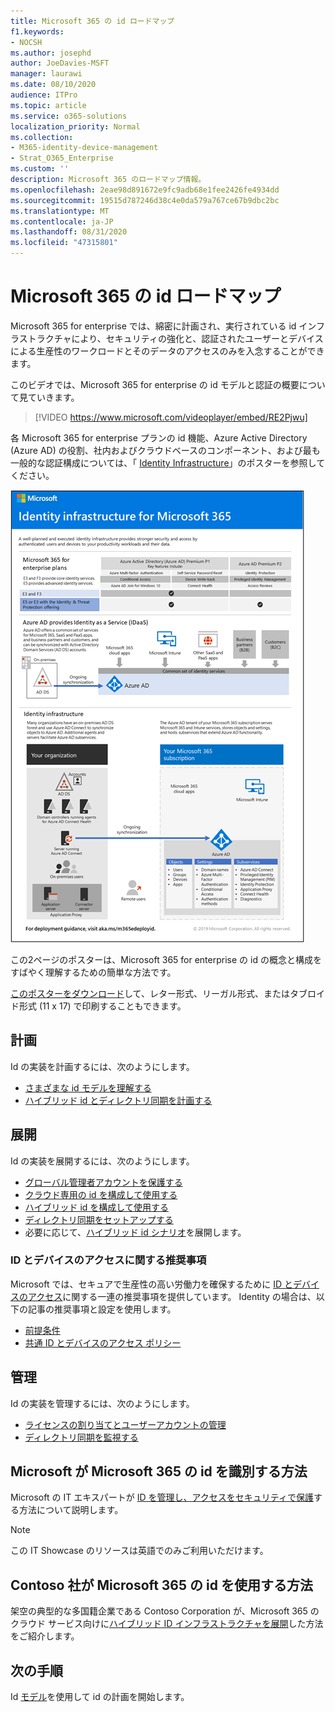 ```yaml
---
title: Microsoft 365 の id ロードマップ
f1.keywords:
- NOCSH
ms.author: josephd
author: JoeDavies-MSFT
manager: laurawi
ms.date: 08/10/2020
audience: ITPro
ms.topic: article
ms.service: o365-solutions
localization_priority: Normal
ms.collection:
- M365-identity-device-management
- Strat_O365_Enterprise
ms.custom: ''
description: Microsoft 365 のロードマップ情報。
ms.openlocfilehash: 2eae98d891672e9fc9adb68e1fee2426fe4934dd
ms.sourcegitcommit: 19515d787246d38c4e0da579a767ce67b9dbc2bc
ms.translationtype: MT
ms.contentlocale: ja-JP
ms.lasthandoff: 08/31/2020
ms.locfileid: "47315801"
---
```

# <a name="identity-roadmap-for-microsoft-365"></a>Microsoft 365 の id ロードマップ

Microsoft 365 for enterprise では、綿密に計画され、実行されている id インフラストラクチャにより、セキュリティの強化と、認証されたユーザーとデバイスによる生産性のワークロードとそのデータのアクセスのみを入念することができます。

このビデオでは、Microsoft 365 for enterprise の id モデルと認証の概要について見ていきます。

<p> </p>

> [!VIDEO https://www.microsoft.com/videoplayer/embed/RE2Pjwu]

各 Microsoft 365 for enterprise プランの id 機能、Azure Active Directory (Azure AD) の役割、社内およびクラウドベースのコンポーネント、および最も一般的な認証構成については、「 [Identity Infrastructure](../downloads/m365e-identity-infra.pdf)」のポスターを参照してください。

[![ID インフラストラクチャ ポスター](../downloads/m365e-identity-infra.png)](../downloads/m365e-identity-infra.pdf)

この2ページのポスターは、Microsoft 365 for enterprise の id の概念と構成をすばやく理解するための簡単な方法です。

[このポスターをダウンロード](https://github.com/MicrosoftDocs/microsoft-365-docs/raw/public/microsoft-365/downloads/m365e-identity-infra.pdf)して、レター形式、リーガル形式、またはタブロイド形式 (11 x 17) で印刷することもできます。

## <a name="plan"></a>計画

Id の実装を計画するには、次のようにします。

- [さまざまな id モデルを理解する](about-microsoft-365-identity.md)
- [ハイブリッド id とディレクトリ同期を計画する](plan-for-directory-synchronization.md)

## <a name="deploy"></a>展開

Id の実装を展開するには、次のようにします。

- [グローバル管理者アカウントを保護する](protect-your-global-administrator-accounts.md)
- [クラウド専用の id を構成して使用する](cloud-only-identities.md)
- [ハイブリッド id を構成して使用する](prepare-for-directory-synchronization.md)
- [ディレクトリ同期をセットアップする](set-up-directory-synchronization.md)
- 必要に応じて、[ハイブリッド id シナリオ](hybrid-solutions.md)を展開します。

### <a name="identity-and-device-access-recommendations"></a>ID とデバイスのアクセスに関する推奨事項

Microsoft では、セキュアで生産性の高い労働力を確保するために [ID とデバイスのアクセス](microsoft-365-policies-configurations.md)に関する一連の推奨事項を提供しています。 Identity の場合は、以下の記事の推奨事項と設定を使用します。

- [前提条件](identity-access-prerequisites.md)
- [共通 ID とデバイスのアクセス ポリシー](identity-access-policies.md)

## <a name="manage"></a>管理

Id の実装を管理するには、次のようにします。

- [ライセンスの割り当てとユーザーアカウントの管理](assign-licenses-to-user-accounts.md)
- [ディレクトリ同期を監視する](view-directory-synchronization-status.md)

## <a name="how-microsoft-does-identity-for-microsoft-365"></a>Microsoft が Microsoft 365 の id を識別する方法

Microsoft の IT エキスパートが [ID を管理し、アクセスをセキュリティで保護](https://www.microsoft.com/en-us/itshowcase/managing-user-identities-and-secure-access-at-microsoft)する方法について説明します。

>[!Note]
>この IT Showcase のリソースは英語でのみご利用いただけます。
>

## <a name="how-contoso-did-identity-for-microsoft-365"></a>Contoso 社が Microsoft 365 の id を使用する方法

架空の典型的な多国籍企業である Contoso Corporation が、Microsoft 365 のクラウド サービス向けに[ハイブリッド ID インフラストラクチャを展開](contoso-identity.md)した方法をご紹介します。

## <a name="next-step"></a>次の手順

Id [モデル](about-microsoft-365-identity.md)を使用して id の計画を開始します。
